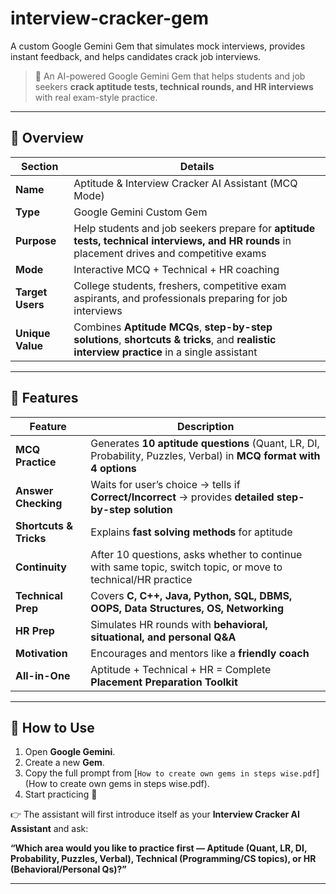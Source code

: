 # interview-cracker-gem
A custom Google Gemini Gem that simulates mock interviews, provides instant feedback, and helps candidates crack job interviews.


> 🚀 An AI-powered Google Gemini Gem that helps students and job seekers **crack aptitude tests, technical rounds, and HR interviews** with real exam-style practice.  

---

## 📌 Overview  

| Section       | Details |
|---------------|---------|
| **Name** | Aptitude & Interview Cracker AI Assistant (MCQ Mode) |
| **Type** | Google Gemini Custom Gem |
| **Purpose** | Help students and job seekers prepare for **aptitude tests, technical interviews, and HR rounds** in placement drives and competitive exams |
| **Mode** | Interactive MCQ + Technical + HR coaching |
| **Target Users** | College students, freshers, competitive exam aspirants, and professionals preparing for job interviews |
| **Unique Value** | Combines **Aptitude MCQs**, **step-by-step solutions**, **shortcuts & tricks**, and **realistic interview practice** in a single assistant |

---

## 🎯 Features  

| Feature | Description |
|---------|-------------|
| **MCQ Practice** | Generates **10 aptitude questions** (Quant, LR, DI, Probability, Puzzles, Verbal) in **MCQ format with 4 options** |
| **Answer Checking** | Waits for user’s choice → tells if **Correct/Incorrect** → provides **detailed step-by-step solution** |
| **Shortcuts & Tricks** | Explains **fast solving methods** for aptitude |
| **Continuity** | After 10 questions, asks whether to continue with same topic, switch topic, or move to technical/HR practice |
| **Technical Prep** | Covers **C, C++, Java, Python, SQL, DBMS, OOPS, Data Structures, OS, Networking** |
| **HR Prep** | Simulates HR rounds with **behavioral, situational, and personal Q&A** |
| **Motivation** | Encourages and mentors like a **friendly coach** |
| **All-in-One** | Aptitude + Technical + HR = Complete **Placement Preparation Toolkit** |

---

## 🚀 How to Use  

1. Open **Google Gemini**.  
2. Create a new **Gem**.  
3. Copy the full prompt from [`How to create own gems in steps wise.pdf`](How to create own gems in steps wise.pdf).  
4. Start practicing 🚀  

👉 The assistant will first introduce itself as your **Interview Cracker AI Assistant** and ask:  

**“Which area would you like to practice first — Aptitude (Quant, LR, DI, Probability, Puzzles, Verbal), Technical (Programming/CS topics), or HR (Behavioral/Personal Qs)?”**  

---


